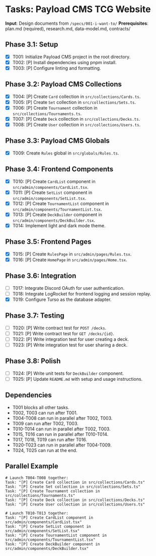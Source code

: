 # Tasks: Payload CMS TCG Website

**Input**: Design documents from `/specs/001-i-want-to/`
**Prerequisites**: plan.md (required), research.md, data-model.md, contracts/

## Phase 3.1: Setup

- [x] T001: Initialize Payload CMS project in the root directory.
- [x] T002: [P] Install dependencies using pnpm install.
- [x] T003: [P] Configure linting and formatting.

## Phase 3.2: Payload CMS Collections

- [x] T004: [P] Create `Card` collection in `src/collections/Cards.ts`.
- [x] T005: [P] Create `Set` collection in `src/collections/Sets.ts`.
- [x] T006: [P] Create `Tournament` collection in `src/collections/Tournaments.ts`.
- [x] T007: [P] Create `Deck` collection in `src/collections/Decks.ts`.
- [x] T008: [P] Create `User` collection in `src/collections/Users.ts`.

## Phase 3.3: Payload CMS Globals

- [x] T009: Create `Rules` global in `src/globals/Rules.ts`.

## Phase 3.4: Frontend Components

- [x] T010: [P] Create `CardList` component in `src/admin/components/CardList.tsx`.
- [x] T011: [P] Create `SetList` component in `src/admin/components/SetList.tsx`.
- [x] T012: [P] Create `TournamentList` component in `src/admin/components/TournamentList.tsx`.
- [x] T013: [P] Create `DeckBuilder` component in `src/admin/components/DeckBuilder.tsx`.
- [x] T014: Implement light and dark mode theme.

## Phase 3.5: Frontend Pages

- [x] T015: [P] Create `RulesPage` in `src/admin/pages/Rules.tsx`.
- [x] T016: [P] Create `HomePage` in `src/admin/pages/Home.tsx`.

## Phase 3.6: Integration

- [ ] T017: Integrate Discord OAuth for user authentication.
- [ ] T018: Integrate LogRocket for frontend logging and session replay.
- [x] T019: Configure Turso as the database adapter.

## Phase 3.7: Testing

- [ ] T020: [P] Write contract test for `POST /decks`.
- [ ] T021: [P] Write contract test for `GET /decks/{id}`.
- [ ] T022: [P] Write integration test for user creating a deck.
- [ ] T023: [P] Write integration test for user sharing a deck.

## Phase 3.8: Polish

- [ ] T024: [P] Write unit tests for `DeckBuilder` component.
- [ ] T025: [P] Update `README.md` with setup and usage instructions.

## Dependencies

- T001 blocks all other tasks.
- T002, T003 can run after T001.
- T004-T008 can run in parallel after T002, T003.
- T009 can run after T002, T003.
- T010-T014 can run in parallel after T002, T003.
- T015, T016 can run in parallel after T010-T014.
- T017, T018, T019 can run after T016.
- T020-T023 can run in parallel after T004-T009.
- T024, T025 can run at the end.

## Parallel Example

```
# Launch T004-T008 together:
Task: "[P] Create Card collection in src/collections/Cards.ts"
Task: "[P] Create Set collection in src/collections/Sets.ts"
Task: "[P] Create Tournament collection in src/collections/Tournaments.ts"
Task: "[P] Create Deck collection in src/collections/Decks.ts"
Task: "[P] Create User collection in src/collections/Users.ts"

# Launch T010-T013 together:
Task: "[P] Create CardList component in src/admin/components/CardList.tsx"
Task: "[P] Create SetList component in src/admin/components/SetList.tsx"
Task: "[P] Create TournamentList component in src/admin/components/TournamentList.tsx"
Task: "[P] Create DeckBuilder component in src/admin/components/DeckBuilder.tsx"
```
